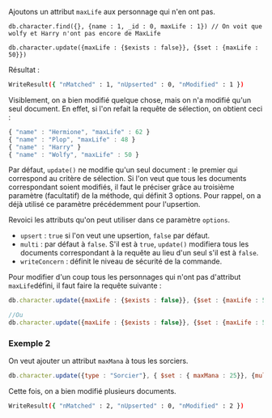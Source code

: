 Ajoutons un attribut ```maxLife``` aux personnage qui n'en ont pas.

```
db.character.find({}, {name : 1, _id : 0, maxLife : 1}) // On voit que wolfy et Harry n'ont pas encore de MaxLife

db.character.update({maxLife : {$exists : false}}, {$set : {maxLife : 50}})
```

Résultat :

```bash
WriteResult({ "nMatched" : 1, "nUpserted" : 0, "nModified" : 1 })
```

Visiblement, on a bien modifié quelque chose, mais on n'a modifié qu'un seul  document. En effet, si l'on refait la requête de sélection, on obtient ceci :

```javascript
{ "name" : "Hermione", "maxLife" : 62 }
{ "name" : "Plop", "maxLife" : 48 }
{ "name" : "Harry" }
{ "name" : "Wolfy", "maxLife" : 50 }
```

Par défaut, ```update()``` ne modifie qu'un seul document : le premier qui correspond au critère de sélection. Si l'on veut que tous les documents correspondant soient modifiés, il faut le préciser grâce au troisième paramètre (facultatif) de la méthode, qui définit 3 options. Pour rappel, on a déjà utilisé ce paramètre précédemment pour l'upsertion.

Revoici les attributs qu'on peut utiliser dans ce paramètre ```options```.

- ```upsert``` : ```true``` si l'on veut une upsertion, ```false``` par défaut.
- ```multi``` : par défaut à ```false```. S'il est à ```true```, ```update()``` modifiera tous les documents correspondant à la requête au lieu d'un seul s'il est à ```false```.
- ```writeConcern``` : définit le niveau de sécurité de la commande.

Pour modifier d'un coup tous les personnages qui n'ont pas d'attribut ```maxLife```défini, il faut faire la requête suivante :

```javascript
db.character.update({maxLife : {$exists : false}}, {$set : {maxLife : 50}}, {multi : true})

//Ou 
db.character.update({maxLife : {$exists : false}}, {$set : {maxLife : 50}}, {multi : 1})
```

### Exemple 2

On veut ajouter un attribut ```maxMana``` à tous les sorciers.

```javascript
db.character.update({type : "Sorcier"}, { $set : { maxMana : 25}}, {multi : true})
```

Cette fois, on a bien modifié plusieurs documents.

```bash
WriteResult({ "nMatched" : 2, "nUpserted" : 0, "nModified" : 2 })
```